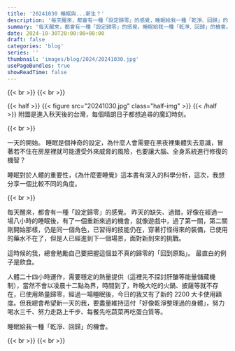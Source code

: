 ```yaml
---
title: '20241030 睡眠與...新生？'
description: '每天醒來，都會有一種「設定歸零」的感覺，睡眠給我一種「乾淨、回歸」的機會。'
summary: '每天醒來，都會有一種「設定歸零」的感覺，睡眠給我一種「乾淨、回歸」的機會。'
date: 2024-10-30T20:00:00+08:00
draft: false
categories: 'blog'
series: ''
thumbnail: 'images/blog/2024/20241030.jpg'
usePageBundles: true
showReadTime: false
---
```


{{< br >}}
{{< br >}}

{{< half >}}
{{< figure src="20241030.jpg" class="half-img" >}}
{{< /half >}}
附圖是進入秋天後的台灣，每個晴朗日子都想追尋的魔幻時刻。

{{< br >}}

一天的開始。
睡眠是個神奇的設定，為什麼人會需要在黑夜裡集體失去意識，冒著若不住在房屋裡就可能遭受外來威脅的風險，也要讓大腦、全身系統進行修復的機智？

睡眠對於人體的重要性，《為什麼要睡覺》這本書有深入的科學分析，這次，我想分享一個比較不同的角度。

{{< br >}}

每天醒來，都會有一種「設定歸零」的感覺。
昨天的缺失、過錯，好像在經過一場八小時的睡眠後，有了一個重新來過的機會，就像遊戲中，過了第一關，第二關剛開始那樣，仍是同一個角色，已習得的技能仍在，穿著打怪得來的裝備，已使用的藥水不在了，但是人已經進到下一個場景，面對新到來的挑戰。

這時候的我，總會勉勵自己要把握這個並不真的歸零的「回到原點」。
最直白的例子是飲食。

人體二十四小時運作，需要穩定的熱量提供（這裡先不探討肝醣等能量儲藏機制），當然不會以凌晨十二點為界，時間到了，昨晚大吃的火鍋、披薩等就不存在，已使用熱量歸零，經過一場睡眠後，今日的我又有了新的 2200 大卡使用額度。但我總會希望新一天的我，要盡量維持這付「好像乾淨整理過的身體」，努力喝水三千、努力走路上千步、每餐先吃蔬菜再吃蛋白質等。

睡眠給我一種「乾淨、回歸」的機會。

{{< br >}}
{{< br >}}
